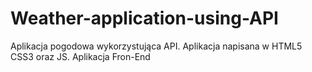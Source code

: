 # Weather-application-using-API
Aplikacja pogodowa wykorzystująca API. Aplikacja napisana w HTML5 CSS3 oraz JS. Aplikacja Fron-End

